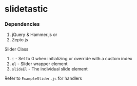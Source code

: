 slidetastic
===========

### Dependencies
1. jQuery & Hammer.js
or
2. Zepto.js

Slider Class

1. `i`       - Set to 0 when initializing or override with a custom index
2. `el`      - Slider wrapper element
3. `slideEl` - The individual slide element

Refer to `ExampleSlider.js` for handlers
